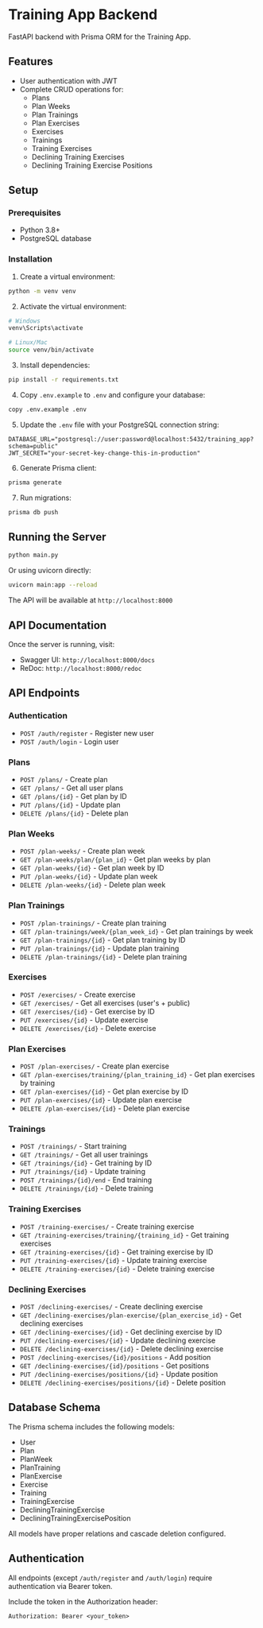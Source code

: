 # Training App Backend

FastAPI backend with Prisma ORM for the Training App.

## Features

- User authentication with JWT
- Complete CRUD operations for:
  - Plans
  - Plan Weeks
  - Plan Trainings
  - Plan Exercises
  - Exercises
  - Trainings
  - Training Exercises
  - Declining Training Exercises
  - Declining Training Exercise Positions

## Setup

### Prerequisites

- Python 3.8+
- PostgreSQL database

### Installation

1. Create a virtual environment:
```bash
python -m venv venv
```

2. Activate the virtual environment:
```bash
# Windows
venv\Scripts\activate

# Linux/Mac
source venv/bin/activate
```

3. Install dependencies:
```bash
pip install -r requirements.txt
```

4. Copy `.env.example` to `.env` and configure your database:
```bash
copy .env.example .env
```

5. Update the `.env` file with your PostgreSQL connection string:
```
DATABASE_URL="postgresql://user:password@localhost:5432/training_app?schema=public"
JWT_SECRET="your-secret-key-change-this-in-production"
```

6. Generate Prisma client:
```bash
prisma generate
```

7. Run migrations:
```bash
prisma db push
```

## Running the Server

```bash
python main.py
```

Or using uvicorn directly:
```bash
uvicorn main:app --reload
```

The API will be available at `http://localhost:8000`

## API Documentation

Once the server is running, visit:
- Swagger UI: `http://localhost:8000/docs`
- ReDoc: `http://localhost:8000/redoc`

## API Endpoints

### Authentication
- `POST /auth/register` - Register new user
- `POST /auth/login` - Login user

### Plans
- `POST /plans/` - Create plan
- `GET /plans/` - Get all user plans
- `GET /plans/{id}` - Get plan by ID
- `PUT /plans/{id}` - Update plan
- `DELETE /plans/{id}` - Delete plan

### Plan Weeks
- `POST /plan-weeks/` - Create plan week
- `GET /plan-weeks/plan/{plan_id}` - Get plan weeks by plan
- `GET /plan-weeks/{id}` - Get plan week by ID
- `PUT /plan-weeks/{id}` - Update plan week
- `DELETE /plan-weeks/{id}` - Delete plan week

### Plan Trainings
- `POST /plan-trainings/` - Create plan training
- `GET /plan-trainings/week/{plan_week_id}` - Get plan trainings by week
- `GET /plan-trainings/{id}` - Get plan training by ID
- `PUT /plan-trainings/{id}` - Update plan training
- `DELETE /plan-trainings/{id}` - Delete plan training

### Exercises
- `POST /exercises/` - Create exercise
- `GET /exercises/` - Get all exercises (user's + public)
- `GET /exercises/{id}` - Get exercise by ID
- `PUT /exercises/{id}` - Update exercise
- `DELETE /exercises/{id}` - Delete exercise

### Plan Exercises
- `POST /plan-exercises/` - Create plan exercise
- `GET /plan-exercises/training/{plan_training_id}` - Get plan exercises by training
- `GET /plan-exercises/{id}` - Get plan exercise by ID
- `PUT /plan-exercises/{id}` - Update plan exercise
- `DELETE /plan-exercises/{id}` - Delete plan exercise

### Trainings
- `POST /trainings/` - Start training
- `GET /trainings/` - Get all user trainings
- `GET /trainings/{id}` - Get training by ID
- `PUT /trainings/{id}` - Update training
- `POST /trainings/{id}/end` - End training
- `DELETE /trainings/{id}` - Delete training

### Training Exercises
- `POST /training-exercises/` - Create training exercise
- `GET /training-exercises/training/{training_id}` - Get training exercises
- `GET /training-exercises/{id}` - Get training exercise by ID
- `PUT /training-exercises/{id}` - Update training exercise
- `DELETE /training-exercises/{id}` - Delete training exercise

### Declining Exercises
- `POST /declining-exercises/` - Create declining exercise
- `GET /declining-exercises/plan-exercise/{plan_exercise_id}` - Get declining exercises
- `GET /declining-exercises/{id}` - Get declining exercise by ID
- `PUT /declining-exercises/{id}` - Update declining exercise
- `DELETE /declining-exercises/{id}` - Delete declining exercise
- `POST /declining-exercises/{id}/positions` - Add position
- `GET /declining-exercises/{id}/positions` - Get positions
- `PUT /declining-exercises/positions/{id}` - Update position
- `DELETE /declining-exercises/positions/{id}` - Delete position

## Database Schema

The Prisma schema includes the following models:
- User
- Plan
- PlanWeek
- PlanTraining
- PlanExercise
- Exercise
- Training
- TrainingExercise
- DecliningTrainingExercise
- DecliningTrainingExercisePosition

All models have proper relations and cascade deletion configured.

## Authentication

All endpoints (except `/auth/register` and `/auth/login`) require authentication via Bearer token.

Include the token in the Authorization header:
```
Authorization: Bearer <your_token>
```
